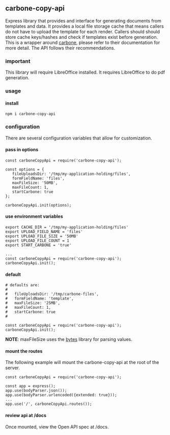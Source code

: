 ## carbone-copy-api
Express library that provides and interface for generating documents from templates and data.  It provides a local file storage cache that means callers do not have to upload the template for each render.  Callers should should store cache keys/hashes and check if templates exist before generation.  
This is a wrapper around [carbone](https://carbone.io), please refer to their documentation for more detail.  The API follows their recommendations.    

### important
This library will require LibreOffice installed.  It requires LibreOffice to do pdf generation.  
  

### usage

#### install

``` 
npm i carbone-copy-api
```

### configuration
There are several configuration variables that allow for customization.  

#### pass in options
```
const carboneCopyApi = require('carbone-copy-api');

const options = {
   fileUploadsDir: '/tmp/my-application-holding/files',
   formFieldName: 'files',
   maxFileSize: '50MB',
   maxFileCount: 1,
   startCarbone: true
};

carboneCopyApi.init(options);
```

#### use environment variables
```
export CACHE_DIR = '/tmp/my-application-holding/files'
export UPLOAD_FIELD_NAME = 'files'
export UPLOAD_FILE_SIZE = '50MB'
export UPLOAD_FILE_COUNT = 1
export START_CARBONE = 'true'

...
const carboneCopyApi = require('carbone-copy-api');
carboneCopyApi.init();
```

#### default
```
# defaults are:
#
#   fileUploadsDir: '/tmp/carbone-files',
#   formFieldName: 'template',
#   maxFileSize: '25MB',
#   maxFileCount: 1,
#   startCarbone: true
#

const carboneCopyApi = require('carbone-copy-api');
carboneCopyApi.init();
```

**NOTE**: maxFileSize uses the [bytes](https://www.npmjs.com/package/bytes) library for parsing values.   

#### mount the routes
The following example will mount the carbone-copy-api at the root of the server.

```
const carboneCopyApi = require('carbone-copy-api');

const app = express();
app.use(bodyParser.json());
app.use(bodyParser.urlencoded({extended: true}));
...
app.use('/', carboneCopyApi.routes());

```

#### review api at /docs
Once mounted, view the Open API spec at /docs. 

